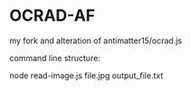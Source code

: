 # OCRAD-AF

my fork and alteration of antimatter15/ocrad.js

command line structure:

node read-image.js file.jpg output_file.txt
